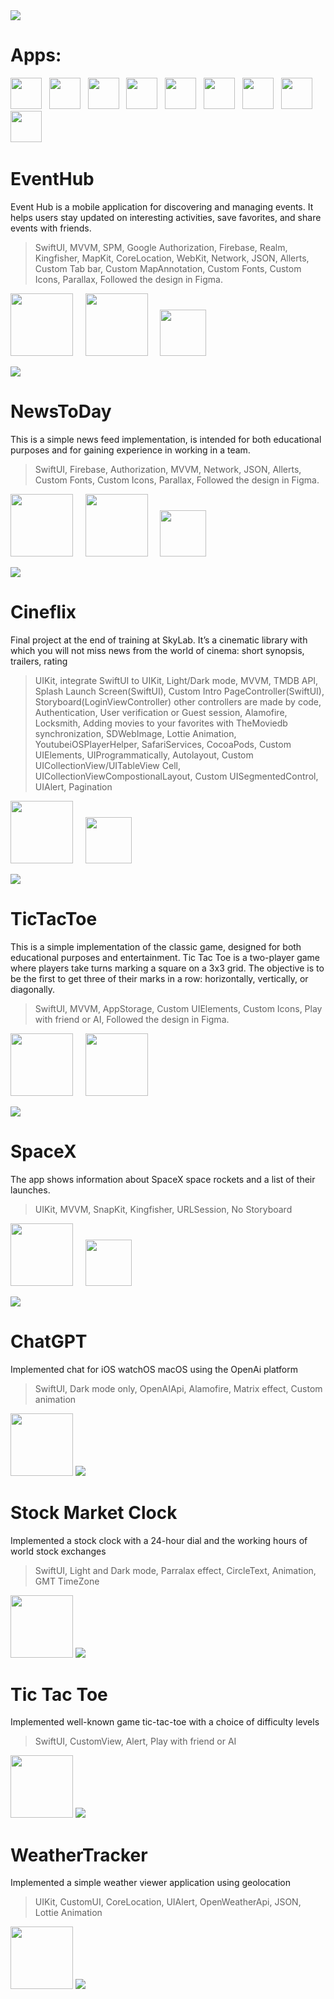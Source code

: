 <img src="images/github v2.png">

# Apps:

<a href="https://github.com/ridebyhorse/EventHub"><img src="images/EventHubiconApp.png" width="50"></a>&nbsp;&nbsp;
<a href="https://github.com/glbrom/NewsToDay"><img src="images/NewsToDayIconApp.png" width="50"></a>&nbsp;&nbsp;
<a href="https://github.com/glbrom/CineFlix"><img src="images/CineflixIconApp.png" width="50"></a>&nbsp;&nbsp;
<a href="https://github.com/glbrom/TicTacToe"><img src="images/XOIconApp.png" width="50"></a>&nbsp;&nbsp;
<a href="https://github.com/glbrom/SpaceX"><img src="images/SpaceXicon.png" width="50"></a>&nbsp;&nbsp;
<a href="https://github.com/glbrom/ChatGPT"><img src="images/ChatGPTIconApp.png" width="50"></a>&nbsp;&nbsp;
<a href="https://github.com/glbrom/StockMarketClock"><img src="images/StockMarketClockIconApp.png" width="50"></a>&nbsp;&nbsp;
<a href="https://github.com/glbrom/Tic-Tac-Toe"><img src="images/XO2IconApp.png" width="50"></a>&nbsp;&nbsp;
<a href="https://github.com/glbrom/WeatherTrackerUIKit"><img src="images/WeatherTrackerIconApp.png" width="50"></a>&nbsp;&nbsp;

# EventHub
Event Hub is a mobile application for discovering and managing events. It helps users stay updated on interesting activities, save favorites, and share events with friends.

> SwiftUI, MVVM, SPM, Google Authorization, Firebase, Realm, Kingfisher, MapKit, CoreLocation, WebKit, Network, JSON, Allerts, Custom Tab bar, Custom MapAnnotation, Custom Fonts, Custom Icons, Parallax, Followed the design in Figma.

<a href="https://github.com/ridebyhorse/EventHub"><img src="images/iconPrjct.svg" width="100"></a>&nbsp;&nbsp;&nbsp;&nbsp;&nbsp;<a href="https://www.figma.com/design/P1E4JoRoXGBgk1Tyanamay/Challenge-№3-%22Even-Hub%22?node-id=0-1&node-type=canvas&t=cvVaGlFALTqGBBi4-0"><img src="images/FigmaIcon.png" width="100"></a>&nbsp;&nbsp;&nbsp;&nbsp;&nbsp;<a href="https://docs.kudago.com/api/#"><img src="images/APIicon.png" width="74"></a>&nbsp;&nbsp;&nbsp;&nbsp;&nbsp;

<img src="images/EventHubPreview.png">

# NewsToDay
This is a simple news feed implementation, is intended for both educational purposes and for gaining experience in working in a team.

> SwiftUI, Firebase, Authorization, MVVM, Network, JSON, Allerts, Custom Fonts, Custom Icons, Parallax, Followed the design in Figma.

<a href="https://github.com/glbrom/NewsToDay"><img src="images/iconPrjct.svg" width="100"></a>&nbsp;&nbsp;&nbsp;&nbsp;&nbsp;<a href="https://www.figma.com/design/pif4EdlBtkGzj0YzlAWLIp/Challenge-№2-%22NewsToDay-App%22?node-id=0-1&node-type=canvas&m=dev"><img src="images/FigmaIcon.png" width="100"></a>&nbsp;&nbsp;&nbsp;&nbsp;&nbsp;<a href="https://newsapi.org"><img src="images/APIicon.png" width="74"></a>&nbsp;&nbsp;&nbsp;&nbsp;&nbsp;

<img src="images/NewsToDay.png">

# Cineflix
Final project at the end of training at SkyLab. It’s a cinematic library with which you will not miss news from the world of cinema: short synopsis, trailers, rating

> UIKit, integrate SwiftUI to UIKit, Light/Dark mode, MVVM, TMDB API, Splash Launch Screen(SwiftUI), Custom Intro PageController(SwiftUI), Storyboard(LoginViewController) other controllers are made by code, Authentication, User verification or Guest session, Alamofire, Locksmith, Adding movies to your favorites with TheMoviedb synchronization, SDWebImage, Lottie Animation, YoutubeiOSPlayerHelper, SafariServices, CocoaPods, Custom UIElements, UIProgrammatically, Autolayout, Custom UICollectionView/UITableView Cell, UICollectionViewCompostionalLayout, Custom UISegmentedControl, UIAlert, Pagination

<a href="https://github.com/glbrom/CineFlix"><img src="images/iconPrjct.svg" width="100"></a>&nbsp;&nbsp;&nbsp;&nbsp;&nbsp;<a href="https://www.themoviedb.org"><img src="images/APIicon.png" width="74"></a>&nbsp;&nbsp;&nbsp;&nbsp;&nbsp;

<img src="images/CineFlix.png">

# TicTacToe
This is a simple implementation of the classic game, designed for both educational purposes and entertainment. 
Tic Tac Toe is a two-player game where players take turns marking a square on a 3x3 grid. The objective is to be the first to get three of their marks in a row: horizontally, vertically, or diagonally. 

> SwiftUI, MVVM, AppStorage, Custom UIElements, Custom Icons, Play with friend or AI, Followed the design in Figma.

<a href="https://github.com/glbrom/TicTacToe"><img src="images/iconPrjct.svg" width="100"></a>&nbsp;&nbsp;&nbsp;&nbsp;&nbsp;<a href="https://www.figma.com/design/VCZaYZSjHcyS2hoax7JQtl/Крестики-нолики?node-id=23-3395&node-type=canvas&t=4OQqKled6ZMdUNhb-0"><img src="images/FigmaIcon.png" width="100"></a>&nbsp;&nbsp;&nbsp;&nbsp;&nbsp;

<img src="images/XOApp.png">

# SpaceX
The app shows information about SpaceX space rockets and a list of their launches.

> UIKit, MVVM, SnapKit, Kingfisher, URLSession, No Storyboard

<a href="https://github.com/glbrom/SpaceX"><img src="images/iconPrjct.svg" width="100"></a>&nbsp;&nbsp;&nbsp;&nbsp;&nbsp;<a href="https://api.spacexdata.com/v4/rockets"><img src="images/APIicon.png" width="74"></a>&nbsp;&nbsp;&nbsp;&nbsp;&nbsp;

<img src="images/SpaceX.png">

# ChatGPT
Implemented chat for iOS watchOS macOS using the OpenAi platform

> SwiftUI, Dark mode only, OpenAIApi, Alamofire, Matrix effect, Custom animation

<a href="https://github.com/glbrom/ChatGPT"><img src="images/iconPrjct.svg" width="100"></a>
<img src="images/ChatGPT.png">


# Stock Market Clock
Implemented a stock clock with a 24-hour dial and the working hours of world stock exchanges

> SwiftUI, Light and Dark mode, Parralax effect, CircleText, Animation, GMT TimeZone

<a href="https://github.com/glbrom/StockMarketClock"><img src="images/iconPrjct.svg" width="100"></a>
<img src="images/MarketClock.png">


# Tic Tac Toe
Implemented well-known game tic-tac-toe with a choice of difficulty levels

> SwiftUI, CustomView, Alert, Play with friend or AI

<a href="https://github.com/glbrom/Tic-Tac-Toe"><img src="images/iconPrjct.svg" width="100"></a>
<img src="images/XO.png">


# WeatherTracker
Implemented a simple weather viewer application using geolocation

> UIKit, CustomUI, CoreLocation, UIAlert, OpenWeatherApi, JSON, Lottie Animation

<a href="https://github.com/glbrom/WeatherTrackerUIKit"><img src="images/iconPrjct.svg" width="100"></a>
<img src="images/WeatherApp.png">
